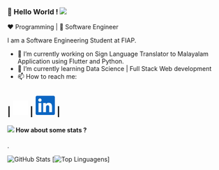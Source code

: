 ### 👋 Hello World !  <img src="https://github.com/TheDudeThatCode/TheDudeThatCode/blob/master/Assets/Earth.gif" width="24px">
  
:heart: Programming | :black_heart: Software Engineer
  
I am a Software Engineering Student at FIAP.

- 🔭 I’m currently working on Sign Language Translator to Malayalam Application using Flutter and Python.
- 🌱 I’m currently learning Data Science | Full Stack Web development
- 📫 How to reach me:

| [<img src="https://raw.githubusercontent.com/Delta456/Delta456/master/img/github.png" alt="github logo" width="34">](https://github.com/JoaoPaulo845) | [<img src="https://github.com/Amchuz/Amchuz/blob/master/linkedin.jpeg" alt="linkedin logo" width="44">](https://www.linkedin.com/in/jo%C3%A3o-paulo-zamperlini-275405247/)
|
----

#### <img src="https://media.giphy.com/media/VgCDAzcKvsR6OM0uWg/giphy.gif" width="50"> How about some stats ?
  
.    
   
![GitHub Stats](https://github-readme-stats.vercel.app/api?username=JoaoPaulo845&theme=tokyonight)
[![Top Linguagens](https://github-readme-stats.vercel.app/api/top-langs/?username=JoaoPaulo845&layout=tokyonight)]
